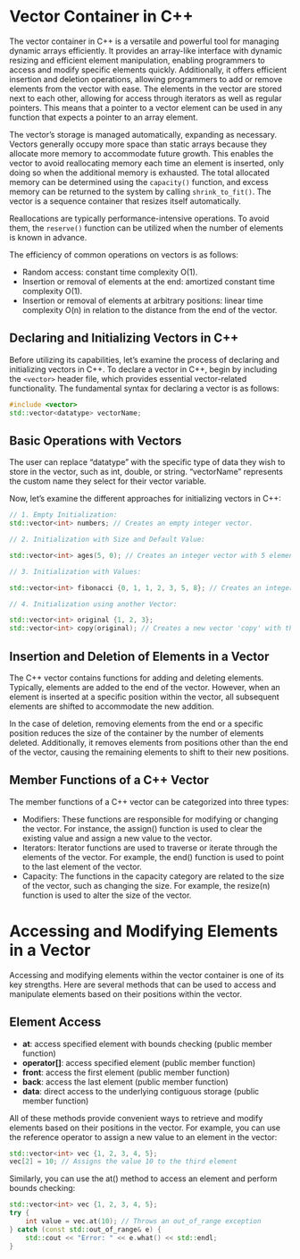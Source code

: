 # Vector Container in C++

The vector container in C++ is a versatile and powerful tool for managing dynamic arrays efficiently. It provides an array-like interface with dynamic resizing and efficient element manipulation, enabling programmers to access and modify specific elements quickly. Additionally, it offers efficient insertion and deletion operations, allowing programmers to add or remove elements from the vector with ease. The elements in the vector are stored next to each other, allowing for access through iterators as well as regular pointers. This means that a pointer to a vector element can be used in any function that expects a pointer to an array element.

The vector’s storage is managed automatically, expanding as necessary. Vectors generally occupy more space than static arrays because they allocate more memory to accommodate future growth. This enables the vector to avoid reallocating memory each time an element is inserted, only doing so when the additional memory is exhausted. The total allocated memory can be determined using the `capacity()` function, and excess memory can be returned to the system by calling `shrink_to_fit()`. The vector is a sequence container that resizes itself automatically.

Reallocations are typically performance-intensive operations. To avoid them, the `reserve()` function can be utilized when the number of elements is known in advance.

The efficiency of common operations on vectors is as follows:

- Random access: constant time complexity O(1).
- Insertion or removal of elements at the end: amortized constant time complexity O(1).
- Insertion or removal of elements at arbitrary positions: linear time complexity O(n) in relation to the distance from the end of the vector.

## Declaring and Initializing Vectors in C++

Before utilizing its capabilities, let’s examine the process of declaring and initializing vectors in C++. To declare a vector in C++, begin by including the `<vector>` header file, which provides essential vector-related functionality. The fundamental syntax for declaring a vector is as follows:

```cpp
#include <vector>
std::vector<datatype> vectorName;
```

## Basic Operations with Vectors

The user can replace “datatype” with the specific type of data they wish to store in the vector, such as int, double, or string. “vectorName” represents the custom name they select for their vector variable.

Now, let’s examine the different approaches for initializing vectors in C++:

```cpp
// 1. Empty Initialization:
std::vector<int> numbers; // Creates an empty integer vector.

// 2. Initialization with Size and Default Value:

std::vector<int> ages(5, 0); // Creates an integer vector with 5 elements, all initialized to 0

// 3. Initialization with Values:

std::vector<int> fibonacci {0, 1, 1, 2, 3, 5, 8}; // Creates an integer vector with given values.

// 4. Initialization using another Vector:

std::vector<int> original {1, 2, 3};
std::vector<int> copy(original); // Creates a new vector 'copy' with the same elements as 'original'.\

```

## Insertion and Deletion of Elements in a Vector

The C++ vector contains functions for adding and deleting elements. Typically, elements are added to the end of the vector. However, when an element is inserted at a specific position within the vector, all subsequent elements are shifted to accommodate the new addition.

In the case of deletion, removing elements from the end or a specific position reduces the size of the container by the number of elements deleted. Additionally, it removes elements from positions other than the end of the vector, causing the remaining elements to shift to their new positions.

## Member Functions of a C++ Vector

The member functions of a C++ vector can be categorized into three types:

- Modifiers: These functions are responsible for modifying or changing the vector. For instance, the assign() function is used to clear the existing value and assign a new value to the vector.
- Iterators: Iterator functions are used to traverse or iterate through the elements of the vector. For example, the end() function is used to point to the last element of the vector.
- Capacity: The functions in the capacity category are related to the size of the vector, such as changing the size. For example, the resize(n) function is used to alter the size of the vector.

# Accessing and Modifying Elements in a Vector

Accessing and modifying elements within the vector container is one of its key strengths. Here are several methods that can be used to access and manipulate elements based on their positions within the vector. 

## Element Access

- **at**: access specified element with bounds checking (public member function)
- **operator[]**: access specified element (public member function)
- **front**: access the first element (public member function)
- **back**: access the last element (public member function)
- **data**: direct access to the underlying contiguous storage (public member function)

All of these methods provide convenient ways to retrieve and modify elements based on their positions in the vector. For example, you can use the reference operator to assign a new value to an element in the vector:

```cpp
std::vector<int> vec {1, 2, 3, 4, 5};
vec[2] = 10; // Assigns the value 10 to the third element
```

Similarly, you can use the at() method to access an element and perform bounds checking:

```cpp
std::vector<int> vec {1, 2, 3, 4, 5};
try {
    int value = vec.at(10); // Throws an out_of_range exception
} catch (const std::out_of_range& e) {
    std::cout << "Error: " << e.what() << std::endl;
}
```
